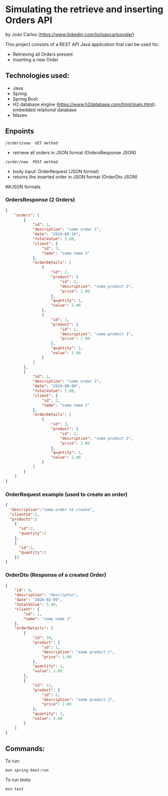 # Simulating the retrieve and inserting Orders API
by João Carlos (https://www.linkedin.com/in/joaocarlosvale/)

This project consists of a REST API Java application that can be used for:
* Retrieving all Orders present
* Inserting a new Order

## Technologies used:
* Java
* Spring
* Spring Boot
* H2 database engine (https://www.h2database.com/html/main.html): embedded relational database
* Maven

## Enpoints

``` 
/orders/new  GET method
``` 
- retrieve all orders in JSON format (OrdersResponse JSON)

``` 
/order/new  POST method
``` 
- body input: OrderRequest (JSON format)
- returns the inserted order in JSON format (OrderDto JSON)

##JSON formats

### OrdersResponse (2 Orders)
```json
{
    "orders": [
        {
            "id": 1,
            "description": "some order 1",
            "date": "2019-08-16",
            "totalValue": 3.00,
            "client": {
                "id": 3,
                "name": "some name 3"
            },
            "orderDetails": [
                {
                    "id": 2,
                    "product": {
                        "id": 2,
                        "description": "some product 2",
                        "price": 2.00
                    },
                    "quantity": 1,
                    "value": 2.00
                },
                {
                    "id": 1,
                    "product": {
                        "id": 1,
                        "description": "some product 1",
                        "price": 1.00
                    },
                    "quantity": 1,
                    "value": 1.00
                }
            ]
        },
        {
            "id": 2,
            "description": "some order 2",
            "date": "2019-09-09",
            "totalValue": 2.00,
            "client": {
                "id": 2,
                "name": "some name 2"
            },
            "orderDetails": [
                {
                    "id": 3,
                    "product": {
                        "id": 2,
                        "description": "some product 2",
                        "price": 2.00
                    },
                    "quantity": 1,
                    "value": 2.00
                }
            ]
        }
    ]
}
```  

### OrderRequest example (used to create an order)
```json
{
  "description":"some order to create",
  "clientId":1,
  "products":[
    {
      "id":2,
      "quantity":2
    },
    {
      "id":1,
      "quantity":1
    }]
}
```  
### OrderDto (Response of a created Order)
```json
{
    "id": 6,
    "description": "descripton",
    "date": "2020-02-09",
    "totalValue": 5.00,
    "client": {
        "id": 1,
        "name": "some name 1"
    },
    "orderDetails": [
        {
            "id": 10,
            "product": {
                "id": 1,
                "description": "some product 1",
                "price": 1.00
            },
            "quantity": 1,
            "value": 1.00
        },
        {
            "id": 11,
            "product": {
                "id": 2,
                "description": "some product 2",
                "price": 2.00
            },
            "quantity": 2,
            "value": 4.00
        }
    ]
}
```  


## Commands:

To run:

    mvn spring-boot:run
    
To run tests:

    mvn test
